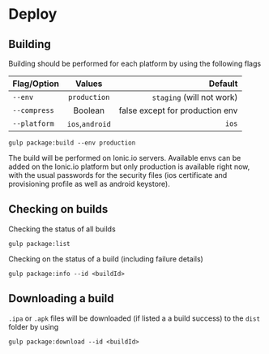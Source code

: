 # Deploy

## Building

Building should be performed for each platform by using the following flags

| Flag/Option          | Values                                 | Default                         |
| -------------------- |:--------------------------------------:| -------------------------------:|
| `--env`              | `production`                           | `staging` (will not work)       |
| `--compress`         | Boolean                                | false except for production env |
| `--platform`         | `ios`,`android`                        | `ios`                           |

```
gulp package:build --env production
```

The build will be performed on Ionic.io servers. Available envs can be added on the Ionic.io platform but only production is available right now, with the usual passwords for the security files (ios certificate and provisioning profile as well as android keystore).

## Checking on builds

Checking the status of all builds

```
gulp package:list
```

Checking on the status of a build (including failure details)

```
gulp package:info --id <buildId>
```

## Downloading a build

`.ipa` or `.apk` files will be downloaded (if listed a a build success) to the `dist` folder by using

```
gulp package:download --id <buildId>
```
